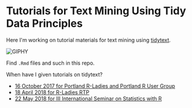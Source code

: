 # Tutorials for Text Mining Using Tidy Data Principles

Here I'm working on tutorial materials for text mining using [tidytext](https://github.com/juliasilge/tidytext).

![GIPHY](https://media.giphy.com/media/MpOY6Uw0FJESA/giphy.gif)

Find `.Rmd` files and such in this repo.

When have I given tutorials on tidytext?

- [16 October 2017 for Portland R-Ladies and Portland R User Group](https://www.meetup.com/R-Ladies-PDX/events/243376514/)
- [18 April 2018 for R-Ladies RTP](https://www.meetup.com/R-Ladies-RTP/events/248456720/)
- [22 May 2018 for III International Seminar on Statistics with R](https://ser2018.weebly.com/programmee.html)
